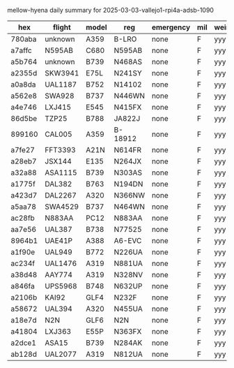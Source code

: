 mellow-hyena daily summary for 2025-03-03-vallejo1-rpi4a-adsb-1090

|hex|flight|model|reg|emergency|mil|weirdo|
|--|--|--|--|--|--|--|
|780aba|unknown|A359|B-LRO|none|F|yyy|
|a7affc|N595AB|C680|N595AB|none|F|yyy|
|a5b764|unknown|B739|N468AS|none|F|yyy|
|a2355d|SKW3941|E75L|N241SY|none|F|yyy|
|a0a8da|UAL1187|B752|N14102|none|F|yyy|
|a562e8|SWA928|B737|N446WN|none|F|yyy|
|a4e746|LXJ415|E545|N415FX|none|F|yyy|
|86d5be|TZP25|B788|JA822J|none|F|yyy|
|899160|CAL005|A359|B-18912|none|F|yyy|
|a7fe27|FFT3393|A21N|N614FR|none|F|yyy|
|a28eb7|JSX144|E135|N264JX|none|F|yyy|
|a32a88|ASA1115|B739|N303AS|none|F|yyy|
|a1775f|DAL382|B763|N194DN|none|F|yyy|
|a423d7|DAL2267|A320|N366NW|none|F|yyy|
|a5aa78|SWA4529|B737|N464WN|none|F|yyy|
|ac28fb|N883AA|PC12|N883AA|none|F|yyy|
|aa7e56|UAL387|B738|N77525|none|F|yyy|
|8964b1|UAE41P|A388|A6-EVC|none|F|yyy|
|a1f90e|UAL949|B772|N226UA|none|F|yyy|
|ac234f|UAL1476|A319|N881UA|none|F|yyy|
|a38d48|AAY774|A319|N328NV|none|F|yyy|
|a846fa|UPS5968|B748|N632UP|none|F|yyy|
|a2106b|KAI92|GLF4|N232F|none|F|yyy|
|a58672|UAL394|A320|N455UA|none|F|yyy|
|a18e7d|N2N|GLF6|N2N|none|F|yyy|
|a41804|LXJ363|E55P|N363FX|none|F|yyy|
|a2dce1|ASA15|B739|N284AK|none|F|yyy|
|ab128d|UAL2077|A319|N812UA|none|F|yyy|
